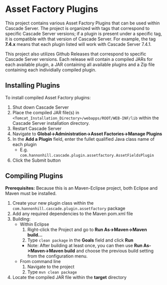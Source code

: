Asset Factory Plugins
===============

This project contains various Asset Factory Plugins that can be used within Cascade Server. The project is organized with tags that correspond to specific Cascade Server versions; if a plugin is present under a specific tag, it is compatible with that version of Cascade Server. For example, the tag **7.4.x** means that each plugin listed will work with Cascade Server 7.4.1.

This project also utilizes Github Releases that correspond to specific Cascade Server versions. Each release will contain a compiled JARs for each available plugin, a JAR containing all available plugins and a Zip file containing each individially compiled plugin.

Installing Plugins
---------------

To install compiled Asset Factory plugins:

1. Shut down Cascade Server
2. Place the compiled JAR file(s) in `<Tomcat_Installation_Directory>/webapps/ROOT/WEB-INF/lib` within the Cascade Server installation directory.
3. Restart Cascade Server
4. Navigate to **Global->Administration->Asset Factories->Manage Plugins**
5. In the **Add a Plugin** field, enter the fullet qualified Java class name of each plugin
    - E.g. `com.hannonhill.cascade.plugin.assetfactory.AssetFieldsPlugin`
6. Click the Submit button

Compiling Plugins
---------------

**Prerequisites:** Because this is an Maven-Eclipse project, both Eclipse and Maven must be installed.

1. Create your new plugin class within the `com.hannonhill.cascade.plugin.assetfactory` package
2. Add any required dependencies to the Maven pom.xml file
3. Building:
    - Within Eclipse
        1. Right-click the Project and go to **Run As->Maven->Maven build...**
        2. Type `clean package` in the **Goals** field and click **Run**
        - Note: After building at least once, you can then use **Run As->Maven->Maven build** and choose the previous build setting from the configuration menu.
    - From command line
        1. Navigate to the project
        2. Type `mvn clean package`
4. Locate the compiled JAR file within the **target** directory